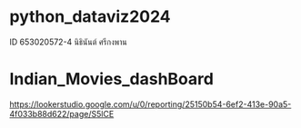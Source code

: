 # python_dataviz2024
ID 653020572-4 นิธินันต์ ศรีกงพาน

# Indian_Movies_dashBoard
https://lookerstudio.google.com/u/0/reporting/25150b54-6ef2-413e-90a5-4f033b88d622/page/S5lCE

